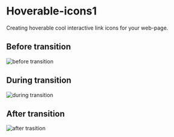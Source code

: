 # Hoverable-icons1
Creating hoverable cool interactive link icons for your web-page.


## Before transition
![before transition](https://user-images.githubusercontent.com/47113617/54890017-b6147180-4e64-11e9-8a07-6be911648ba3.PNG)



## During transition
![during transition](https://user-images.githubusercontent.com/47113617/54890030-c593ba80-4e64-11e9-96ce-36a16ed999a2.png)



## After transition
![after trasition](https://user-images.githubusercontent.com/47113617/54890057-cb899b80-4e64-11e9-8170-0112b723d99a.png)
